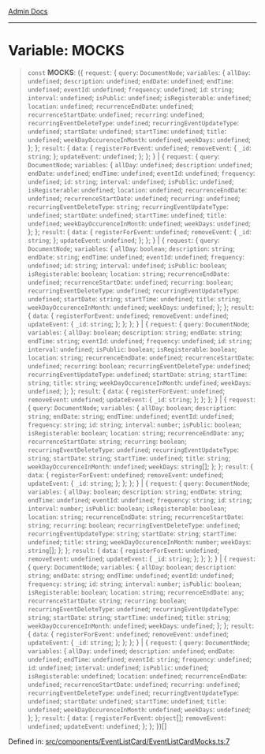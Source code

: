 [Admin Docs](/)

***

# Variable: MOCKS

> `const` **MOCKS**: (\{ `request`: \{ `query`: `DocumentNode`; `variables`: \{ `allDay`: `undefined`; `description`: `undefined`; `endDate`: `undefined`; `endTime`: `undefined`; `eventId`: `undefined`; `frequency`: `undefined`; `id`: `string`; `interval`: `undefined`; `isPublic`: `undefined`; `isRegisterable`: `undefined`; `location`: `undefined`; `recurrenceEndDate`: `undefined`; `recurrenceStartDate`: `undefined`; `recurring`: `undefined`; `recurringEventDeleteType`: `undefined`; `recurringEventUpdateType`: `undefined`; `startDate`: `undefined`; `startTime`: `undefined`; `title`: `undefined`; `weekDayOccurenceInMonth`: `undefined`; `weekDays`: `undefined`; \}; \}; `result`: \{ `data`: \{ `registerForEvent`: `undefined`; `removeEvent`: \{ `_id`: `string`; \}; `updateEvent`: `undefined`; \}; \}; \} \| \{ `request`: \{ `query`: `DocumentNode`; `variables`: \{ `allDay`: `undefined`; `description`: `undefined`; `endDate`: `undefined`; `endTime`: `undefined`; `eventId`: `undefined`; `frequency`: `undefined`; `id`: `string`; `interval`: `undefined`; `isPublic`: `undefined`; `isRegisterable`: `undefined`; `location`: `undefined`; `recurrenceEndDate`: `undefined`; `recurrenceStartDate`: `undefined`; `recurring`: `undefined`; `recurringEventDeleteType`: `string`; `recurringEventUpdateType`: `undefined`; `startDate`: `undefined`; `startTime`: `undefined`; `title`: `undefined`; `weekDayOccurenceInMonth`: `undefined`; `weekDays`: `undefined`; \}; \}; `result`: \{ `data`: \{ `registerForEvent`: `undefined`; `removeEvent`: \{ `_id`: `string`; \}; `updateEvent`: `undefined`; \}; \}; \} \| \{ `request`: \{ `query`: `DocumentNode`; `variables`: \{ `allDay`: `boolean`; `description`: `string`; `endDate`: `string`; `endTime`: `undefined`; `eventId`: `undefined`; `frequency`: `undefined`; `id`: `string`; `interval`: `undefined`; `isPublic`: `boolean`; `isRegisterable`: `boolean`; `location`: `string`; `recurrenceEndDate`: `undefined`; `recurrenceStartDate`: `undefined`; `recurring`: `boolean`; `recurringEventDeleteType`: `undefined`; `recurringEventUpdateType`: `undefined`; `startDate`: `string`; `startTime`: `undefined`; `title`: `string`; `weekDayOccurenceInMonth`: `undefined`; `weekDays`: `undefined`; \}; \}; `result`: \{ `data`: \{ `registerForEvent`: `undefined`; `removeEvent`: `undefined`; `updateEvent`: \{ `_id`: `string`; \}; \}; \}; \} \| \{ `request`: \{ `query`: `DocumentNode`; `variables`: \{ `allDay`: `boolean`; `description`: `string`; `endDate`: `string`; `endTime`: `string`; `eventId`: `undefined`; `frequency`: `undefined`; `id`: `string`; `interval`: `undefined`; `isPublic`: `boolean`; `isRegisterable`: `boolean`; `location`: `string`; `recurrenceEndDate`: `undefined`; `recurrenceStartDate`: `undefined`; `recurring`: `boolean`; `recurringEventDeleteType`: `undefined`; `recurringEventUpdateType`: `undefined`; `startDate`: `string`; `startTime`: `string`; `title`: `string`; `weekDayOccurenceInMonth`: `undefined`; `weekDays`: `undefined`; \}; \}; `result`: \{ `data`: \{ `registerForEvent`: `undefined`; `removeEvent`: `undefined`; `updateEvent`: \{ `_id`: `string`; \}; \}; \}; \} \| \{ `request`: \{ `query`: `DocumentNode`; `variables`: \{ `allDay`: `boolean`; `description`: `string`; `endDate`: `string`; `endTime`: `undefined`; `eventId`: `undefined`; `frequency`: `string`; `id`: `string`; `interval`: `number`; `isPublic`: `boolean`; `isRegisterable`: `boolean`; `location`: `string`; `recurrenceEndDate`: `any`; `recurrenceStartDate`: `string`; `recurring`: `boolean`; `recurringEventDeleteType`: `undefined`; `recurringEventUpdateType`: `string`; `startDate`: `string`; `startTime`: `undefined`; `title`: `string`; `weekDayOccurenceInMonth`: `undefined`; `weekDays`: `string`[]; \}; \}; `result`: \{ `data`: \{ `registerForEvent`: `undefined`; `removeEvent`: `undefined`; `updateEvent`: \{ `_id`: `string`; \}; \}; \}; \} \| \{ `request`: \{ `query`: `DocumentNode`; `variables`: \{ `allDay`: `boolean`; `description`: `string`; `endDate`: `string`; `endTime`: `undefined`; `eventId`: `undefined`; `frequency`: `string`; `id`: `string`; `interval`: `number`; `isPublic`: `boolean`; `isRegisterable`: `boolean`; `location`: `string`; `recurrenceEndDate`: `string`; `recurrenceStartDate`: `string`; `recurring`: `boolean`; `recurringEventDeleteType`: `undefined`; `recurringEventUpdateType`: `string`; `startDate`: `string`; `startTime`: `undefined`; `title`: `string`; `weekDayOccurenceInMonth`: `number`; `weekDays`: `string`[]; \}; \}; `result`: \{ `data`: \{ `registerForEvent`: `undefined`; `removeEvent`: `undefined`; `updateEvent`: \{ `_id`: `string`; \}; \}; \}; \} \| \{ `request`: \{ `query`: `DocumentNode`; `variables`: \{ `allDay`: `boolean`; `description`: `string`; `endDate`: `string`; `endTime`: `undefined`; `eventId`: `undefined`; `frequency`: `string`; `id`: `string`; `interval`: `number`; `isPublic`: `boolean`; `isRegisterable`: `boolean`; `location`: `string`; `recurrenceEndDate`: `any`; `recurrenceStartDate`: `string`; `recurring`: `boolean`; `recurringEventDeleteType`: `undefined`; `recurringEventUpdateType`: `string`; `startDate`: `string`; `startTime`: `undefined`; `title`: `string`; `weekDayOccurenceInMonth`: `undefined`; `weekDays`: `undefined`; \}; \}; `result`: \{ `data`: \{ `registerForEvent`: `undefined`; `removeEvent`: `undefined`; `updateEvent`: \{ `_id`: `string`; \}; \}; \}; \} \| \{ `request`: \{ `query`: `DocumentNode`; `variables`: \{ `allDay`: `undefined`; `description`: `undefined`; `endDate`: `undefined`; `endTime`: `undefined`; `eventId`: `string`; `frequency`: `undefined`; `id`: `undefined`; `interval`: `undefined`; `isPublic`: `undefined`; `isRegisterable`: `undefined`; `location`: `undefined`; `recurrenceEndDate`: `undefined`; `recurrenceStartDate`: `undefined`; `recurring`: `undefined`; `recurringEventDeleteType`: `undefined`; `recurringEventUpdateType`: `undefined`; `startDate`: `undefined`; `startTime`: `undefined`; `title`: `undefined`; `weekDayOccurenceInMonth`: `undefined`; `weekDays`: `undefined`; \}; \}; `result`: \{ `data`: \{ `registerForEvent`: `object`[]; `removeEvent`: `undefined`; `updateEvent`: `undefined`; \}; \}; \})[]

Defined in: [src/components/EventListCard/EventListCardMocks.ts:7](https://github.com/Aad1tya27/talawa-admin/blob/dd4a08e622d0fa38bcf9758a530e8cdf917dbac8/src/components/EventListCard/EventListCardMocks.ts#L7)
